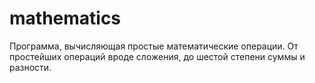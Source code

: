 # mathematics
Программа, вычисляющая простые математические операции. От простейших операций вроде сложения, до шестой степени суммы и разности.
